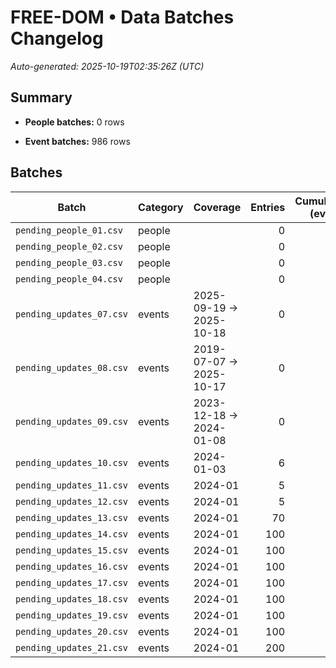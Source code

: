 # FREE-DOM • Data Batches Changelog

_Auto-generated: 2025-10-19T02:35:26Z (UTC)_


## Summary

- **People batches:** 0 rows

- **Event batches:** 986 rows


## Batches

| Batch | Category | Coverage | Entries | Cumulative (events) |
|---|---|---|---:|---:|
| `pending_people_01.csv` | people |  | 0 |  |
| `pending_people_02.csv` | people |  | 0 |  |
| `pending_people_03.csv` | people |  | 0 |  |
| `pending_people_04.csv` | people |  | 0 |  |
| `pending_updates_07.csv` | events | 2025-09-19 → 2025-10-18 | 0 | 0 |
| `pending_updates_08.csv` | events | 2019-07-07 → 2025-10-17 | 0 | 0 |
| `pending_updates_09.csv` | events | 2023-12-18 → 2024-01-08 | 0 | 0 |
| `pending_updates_10.csv` | events | 2024-01-03 | 6 | 6 |
| `pending_updates_11.csv` | events | 2024-01 | 5 | 11 |
| `pending_updates_12.csv` | events | 2024-01 | 5 | 16 |
| `pending_updates_13.csv` | events | 2024-01 | 70 | 86 |
| `pending_updates_14.csv` | events | 2024-01 | 100 | 186 |
| `pending_updates_15.csv` | events | 2024-01 | 100 | 286 |
| `pending_updates_16.csv` | events | 2024-01 | 100 | 386 |
| `pending_updates_17.csv` | events | 2024-01 | 100 | 486 |
| `pending_updates_18.csv` | events | 2024-01 | 100 | 586 |
| `pending_updates_19.csv` | events | 2024-01 | 100 | 686 |
| `pending_updates_20.csv` | events | 2024-01 | 100 | 786 |
| `pending_updates_21.csv` | events | 2024-01 | 200 | 986 |